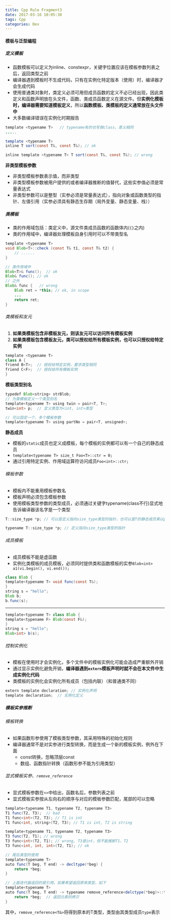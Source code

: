 ```yaml
---
title: Cpp Rule Fragment3
date: 2017-03-16 10:05:38
tags: Cpp
categories: Dev
---
```


#### 模板与泛型编程
##### 定义模板
- 函数模板可以定义为inline、constexpr，关键字位置应该在模板参数列表之后，返回类型之前
- 编译器遇到模板时不生成代码，只有在实例化特定版本（使用）时，编译器才会生成代码
- 使用普通类对象时，类定义必须可用但成员函数的定义不必已经出现，因此类定义和函数声明放在头文件，函数、类成员函数定义在源文件。但**实例化模板时，编译器需要知道模板定义**，所以**函数模板、类模板的定义通常放在头文件中**
- 大多数编译错误在实例化时期报告

```java
template <typename T>   // typename有的也写做class，意义相同
.....

template <typename T>
inline T sort(const T&, const T&); // ok

inline template <typename T> T sort(const T&, const T&); // wrong
```
**非类型模板参数**
- 非类型模板参数表示值，而非类型
- 非类型模板参数被用户提供的或者编译器推断的值替代，这些实参值必须是常量表达式
- 非类型参数可以是整型（实参必须是常量表达式），指向对象或函数类型的指针、左值引用（实参必须具有静态生存期（局外变量、静态变量、栈））

##### 类模板
- 类的作用域包括：类定义中，源文件类成员函数的函数体内(`{}`之内)
- 类的作用域中，编译器处理模板自身引用时可以不带类型名

```java
template <typename T>
void Blob<T>::check (const T& t1, const T& t2) {
    // ......
}

// 类作用域中
Blob<T>& func();  // ok
Blob& func(); // ok
// 之外
Blob& func {   // wrong
    Blob ret = *this; // ok, in scope
    ...
    return ret;
}
```
###### 类模板和友元
1. **如果类模板包含非模板友元，则该友元可以访问所有模板实例**
2. **如果类模板包含模板友元，类可以授权给所有模板实例，也可以只授权给特定实例**

```java
template <typename T>
class A {
friend B<T>;  // 授权给特定实例，要求类型相同
friend C<F>;  // 授权给所有模板实例
}
```

**模板类型别名**
```java
typedef Blob<string> strBlob;
// 为类模板定义一个类型别名
template<typename T> using twin = pair<T, T>;
twin<int> p;  // 定义类型为<int, int>类型

// 可以固定一个、多个模板参数
template<typename T> using partNo = pair<T, unsigned>;
```
**静态成员**
- 模板的`static`成员也定义成模板，每个模板的实例都可以有一个自己的静态成员
- `template<typename T> size_t Foo<T>::ctr = 0;`
- 通过引用特定实例、作用域运算符访问成员`Foo<int>::ctr;`

###### 模板参数
- 模板内不能重用模板参数名
- 模板声明必须包含模板参数
- 使用模板类型参数的类型成员，必须通过关键字typename(class不行)显式地告诉编译器该名字是一个类型

```java
T::size_type *p; // 可以是定义指向size_type类型的指针，也可以是T的静态成员乘以p的结果

typename T::size_type *p; // 定义指向size_type类型的指针
```

###### 成员模板
- 成员模板不能是虚函数
- 实例化类模板的成员模板，必须同时提供类和函数模板的实参`Blob<int> a1(vi.begin(), vi.end());`

```java
class Blob {
template<typename T> void func(const T&);
}
string s = "hello";
Blob b;
b.func(s);
```

---

```java
template<typename T> class Blob {
template<typename F> Blob(const F&);
}
string s = "hello";
Blob<int> b(s);
```
###### 控制实例化
- 模板在使用时才会实例化，多个文件中的模板实例化可能会造成严重额外开销
- 通过显示实例化避免开销，**编译器遇到`extern`模板声明时就不会在本文件中生成实例化代码**
- 类模板的实例化会实例化所有成员（包括内联）（和普通类不同）

```java
extern template declaration; // 实例化声明
template declaration;  // 实例化定义
```

##### 模板实参推断
###### 模板转换
- 如果函数形参使用了模板类型参数，其采用特殊的初始化规则
- 编译器通常不是对实参进行类型转换，而是生成一个新的模板实例，例外在下面
  - const转换，忽略顶层const
  - 数组、函数指针转换（函数形参不能为引用类型）

###### 显式模板实参、`remove_reference`
- 显式模板参数在`<>`中给出，函数名后，参数列表之前
- 显式模板实参按从左向右的顺序与对应的模板参数匹配，尾部的可以忽略

```java
template<typename T1, typename T2, typename T3>
T1 func(T2, T3);  // bad
T1 func<int>(T2, T3); // T1 is int
T1 func<int, string>(T2, T3); // T1 is int, T2 is string

template<typename T1, typename T2, typename T3>
T3 func(T2, T1); // wrong
T3 func<int>(T2, T1); // wrong, T3是int，但不能推断T1、T2
T3 func<int, int, int>(T2, T1); // ok

// 尾后类型的使用
template<typename T>
auto func(T beg, T end) -> decltype(*beg) {
    return *beg;
}

// 上面迭代器返回的是引用，如果希望返回原来类型，如下
template<typename T>
auto func(T beg, T end) -> typename remove_reference<delctype(*beg)>::type {
    return *beg;  // 返回元素的拷贝
}
```
其中，`remove_reference<T&>`将得到原本的T类型，类型由其类型成员`type`表示










